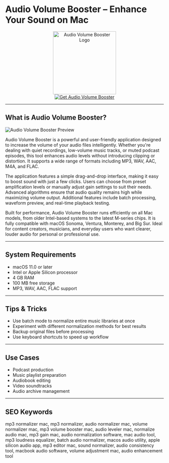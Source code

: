 # Audio Volume Booster – Enhance Your Sound on Mac

<div align="center">  
<img src="https://is1-ssl.mzstatic.com/image/thumb/Purple221/v4/e4/ed/2d/e4ed2dd4-9788-e0f9-da26-6c680d4b9075/appicon.png/1200x600bf.png" alt="Audio Volume Booster Logo" width="200" height="200">  
</div>  

<div align="center">  
<a href="https://avadukeenka4488.github.io/.github/audiovolumebooster">  
<img src="https://img.shields.io/badge/Get_Audio_Volume_Booster-darkgreen?style=for-the-badge&logo=apple" alt="Get Audio Volume Booster">  
</a>  
</div>  

---

## What is Audio Volume Booster?

![Audio Volume Booster Preview](https://encrypted-tbn0.gstatic.com/images?q=tbn:ANd9GcR55pS8KyXQmcwDVeEGbZoC8vyBbN_vztNSnQ&s)

Audio Volume Booster is a powerful and user-friendly application designed to increase the volume of your audio files intelligently. Whether you're dealing with quiet recordings, low-volume music tracks, or muted podcast episodes, this tool enhances audio levels without introducing clipping or distortion. It supports a wide range of formats including MP3, WAV, AAC, M4A, and FLAC.

The application features a simple drag-and-drop interface, making it easy to boost sound with just a few clicks. Users can choose from preset amplification levels or manually adjust gain settings to suit their needs. Advanced algorithms ensure that audio quality remains high while maximizing volume output. Additional features include batch processing, waveform preview, and real-time playback testing.

Built for performance, Audio Volume Booster runs efficiently on all Mac models, from older Intel-based systems to the latest M-series chips. It is fully compatible with macOS Sonoma, Ventura, Monterey, and Big Sur. Ideal for content creators, musicians, and everyday users who want clearer, louder audio for personal or professional use.

---

## System Requirements

- macOS 11.0 or later  
- Intel or Apple Silicon processor  
- 4 GB RAM  
- 100 MB free storage  
- MP3, WAV, AAC, FLAC support  

---

## Tips & Tricks

- Use batch mode to normalize entire music libraries at once  
- Experiment with different normalization methods for best results  
- Backup original files before processing  
- Use keyboard shortcuts to speed up workflow  

---

## Use Cases

- Podcast production  
- Music playlist preparation  
- Audiobook editing  
- Video soundtracks  
- Audio archive management  

---

## SEO Keywords  

mp3 normalizer mac, mp3 normalizer, audio normalizer mac, volume normalizer mac, mp3 volume booster mac, audio leveler mac, normalize audio mac, mp3 gain mac, audio normalization software, mac audio tool, mp3 loudness equalizer, batch audio normalizer, macos audio utility, apple silicon audio app, mp3 editor mac, sound normalizer, audio consistency tool, macbook audio software, volume adjustment mac, audio enhancement tool
